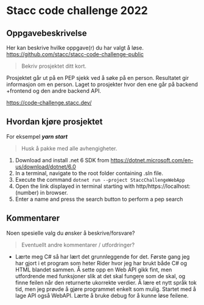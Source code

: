 # Stacc code challenge 2022

## Oppgavebeskrivelse
Her kan beskrive hvilke oppgave(r) du har valgt å løse.
https://github.com/stacc/stacc-code-challenge-public
> Bekriv prosjektet ditt kort.

Prosjektet går ut på en PEP sjekk ved å søke på en person. Resultatet gir informasjon om en person. Laget to prosjekter hvor den ene går på backend +frontend og den andre backend API. 

https://code-challenge.stacc.dev/


## Hvordan kjøre prosjektet
For eksempel ***yarn start***
> Husk å pakke med alle avhengigheter.

1. Download and install .net 6 SDK from https://dotnet.microsoft.com/en-us/download/dotnet/6.0
2. In a terminal, navigate to the root folder containing .sln file.
3. Execute the command `dotnet run --project StaccChallengeWebApp`
4. Open the link displayed in terminal starting with http/https://localhost:(number) in browser.
5. Enter a name and press the search button to perform a pep search

## Kommentarer
Noen spesielle valg du ønsker å beskrive/forsvare?
> Eventuellt andre kommentarer / utfordringer?

- Lærte meg C# så har lært det grunnleggende for det. Første gang jeg har gjort i et program som heter Rider hvor jeg har brukt både C# og HTML blandet sammen. Å sette opp en Web API gikk fint, men utfordrende med funksjoner slik at det skal fungere som de skal, og finne feilen når den returnerte ukorrekte verdier. Å lære et nytt språk tok tid, men jeg prøvde å gjøre programmet enkelt som mulig. Startet med å lage API også WebAPI. Lærte å bruke debug for å kunne løse feilene. 

